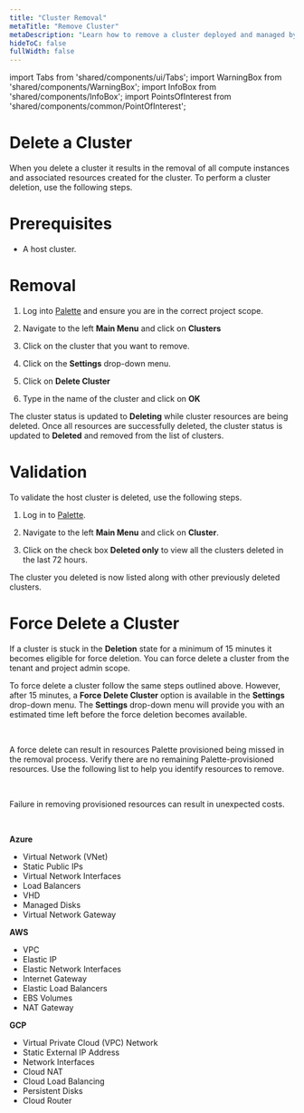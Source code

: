 ```yaml
---
title: "Cluster Removal"
metaTitle: "Remove Cluster"
metaDescription: "Learn how to remove a cluster deployed and managed by Palette"
hideToC: false
fullWidth: false
---
```


import Tabs from 'shared/components/ui/Tabs';
import WarningBox from 'shared/components/WarningBox';
import InfoBox from 'shared/components/InfoBox';
import PointsOfInterest from 'shared/components/common/PointOfInterest';



# Delete a Cluster

When you delete a cluster it results in the removal of all compute instances and associated resources created for the cluster. To perform a cluster deletion, use the following steps. 

# Prerequisites

* A host cluster.



# Removal

1. Log into [Palette](https://console.spectrocloud.com) and ensure you are in the correct project scope.


2. Navigate to the left **Main Menu** and click on **Clusters**


3. Click on the cluster that you want to remove.


4. Click on the **Settings** drop-down menu.


5. Click on **Delete Cluster**


6. Type in the name of the cluster and click on **OK**

The cluster status is updated to **Deleting** while cluster resources are being deleted. Once all resources are successfully deleted, the cluster status is updated to **Deleted** and removed from the list of clusters.


# Validation

To validate the host cluster is deleted, use the following steps.

1. Log in to [Palette](https://console.spectrocloud.com).


2. Navigate to the left **Main Menu** and click on **Cluster**.


4. Click on the check box **Deleted only** to view all the clusters deleted in the last 72 hours.

The cluster you deleted is now listed along with other previously deleted clusters.



# Force Delete a Cluster

If a cluster is stuck in the **Deletion** state for a minimum of 15 minutes it becomes eligible for force deletion. You can force delete a cluster from the tenant and project admin scope.

To force delete a cluster follow the same steps outlined above. However, after 15 minutes, a **Force Delete Cluster** option is available in the **Settings** drop-down menu. The **Settings** drop-down menu will provide you with an estimated time left before the force deletion becomes available.

<br />


A force delete can result in resources Palette provisioned being missed in the removal process. Verify there are no remaining Palette-provisioned resources. Use the following list to help you identify resources to remove.

<br />

<WarningBox>

Failure in removing provisioned resources can result in unexpected costs.   

</WarningBox>

<br />

**Azure**

- Virtual Network (VNet)
- Static Public IPs
- Virtual Network Interfaces
- Load Balancers
- VHD
- Managed Disks
- Virtual Network Gateway



**AWS**

- VPC
- Elastic IP
- Elastic Network Interfaces
- Internet Gateway
- Elastic Load Balancers
- EBS Volumes
- NAT Gateway


**GCP**

- Virtual Private Cloud (VPC) Network
- Static External IP Address
- Network Interfaces 
- Cloud NAT
- Cloud Load Balancing
- Persistent Disks
- Cloud Router





